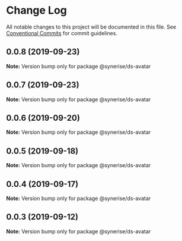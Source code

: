 # Change Log

All notable changes to this project will be documented in this file.
See [Conventional Commits](https://conventionalcommits.org) for commit guidelines.

## 0.0.8 (2019-09-23)

**Note:** Version bump only for package @synerise/ds-avatar





## 0.0.7 (2019-09-23)

**Note:** Version bump only for package @synerise/ds-avatar





## 0.0.6 (2019-09-20)

**Note:** Version bump only for package @synerise/ds-avatar





## 0.0.5 (2019-09-18)

**Note:** Version bump only for package @synerise/ds-avatar





## 0.0.4 (2019-09-17)

**Note:** Version bump only for package @synerise/ds-avatar





## 0.0.3 (2019-09-12)

**Note:** Version bump only for package @synerise/ds-avatar
